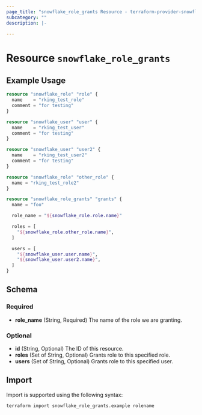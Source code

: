 ```yaml
---
page_title: "snowflake_role_grants Resource - terraform-provider-snowflake"
subcategory: ""
description: |-
  
---
```


# Resource `snowflake_role_grants`



## Example Usage

```terraform
resource "snowflake_role" "role" {
  name    = "rking_test_role"
  comment = "for testing"
}

resource "snowflake_user" "user" {
  name    = "rking_test_user"
  comment = "for testing"
}

resource "snowflake_user" "user2" {
  name    = "rking_test_user2"
  comment = "for testing"
}

resource "snowflake_role" "other_role" {
  name = "rking_test_role2"
}

resource "snowflake_role_grants" "grants" {
  name = "foo"

  role_name = "${snowflake_role.role.name}"

  roles = [
    "${snowflake_role.other_role.name}",
  ]

  users = [
    "${snowflake_user.user.name}",
    "${snowflake_user.user2.name}",
  ]
}
```

## Schema

### Required

- **role_name** (String, Required) The name of the role we are granting.

### Optional

- **id** (String, Optional) The ID of this resource.
- **roles** (Set of String, Optional) Grants role to this specified role.
- **users** (Set of String, Optional) Grants role to this specified user.

## Import

Import is supported using the following syntax:

```shell
terraform import snowflake_role_grants.example rolename
```
